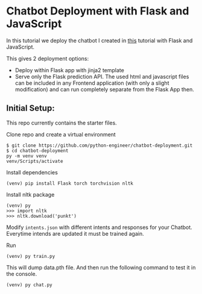 # Chatbot Deployment with Flask and JavaScript

In this tutorial we deploy the chatbot I created in [this](https://github.com/python-engineer/pytorch-chatbot) tutorial with Flask and JavaScript.

This gives 2 deployment options:
- Deploy within Flask app with jinja2 template
- Serve only the Flask prediction API. The used html and javascript files can be included in any Frontend application (with only a slight modification) and can run completely separate from the Flask App then.

## Initial Setup:
This repo currently contains the starter files.

Clone repo and create a virtual environment
```
$ git clone https://github.com/python-engineer/chatbot-deployment.git
$ cd chatbot-deployment
py -m venv venv
venv/Scripts/activate
```
Install dependencies
```
(venv) pip install Flask torch torchvision nltk
```
Install nltk package
```
(venv) py
>>> import nltk
>>> nltk.download('punkt')
```
Modify `intents.json` with different intents and responses for your Chatbot. Everytime intends are updated it must be trained again.

Run
```
(venv) py train.py
```
This will dump data.pth file. And then run
the following command to test it in the console.
```
(venv) py chat.py
```



